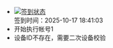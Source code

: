 - [![签到状态](https://github.com/p7wm/Cloud189-Actions/actions/workflows/main.yml/badge.svg?branch=main)](https://github.com/p7wm/Cloud189-Actions/actions/workflows/main.yml) <br> 签到时间：2025-10-17 18:41:03
- 开始执行帐号1
- 设备ID不存在，需要二次设备校验
